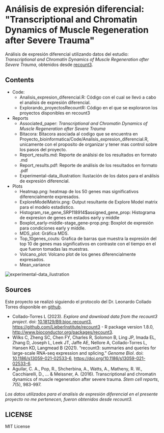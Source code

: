 # Análisis de expresión diferencial: "Transcriptional and Chromatin Dynamics of Muscle Regeneration after Severe Trauma"

Análisis de expresión diferencial utilizando datos del estudio: *Transcriptional and Chromatin Dynamics of Muscle Regeneration after Severe Trauma*, obtenidos desde [recount3](https://jhubiostatistics.shinyapps.io/recount3-study-explorer/). 

## Contents

- Code:
   - Analisis_expresion_diferencial.R: Código con el cual se llevó a cabo el analisis de expresión diferencial.
   - Explorando_proyectosRecountR: Código en el que se exploraron los proyectos disponibles en recount3
- Reports 
   - Associated_paper: *Transcriptional and Chromatin Dynamics of Muscle Regeneration after Severe Trauma*
   - Bitacora: Bitacora asociada al codigo que se encuentra en Proyecto_bioinformatica/Code/Analisis_expresion_diferencial.R, unicamente con el proposito de organizar y tener mas control sobre los pasos del proyecto. 
   - Report_results.md: Reporte de análsisi de los resultados en formato .md
   - Report_results.pdf: Reporte de análisis de los resultados en formato .pdf 
   - Experimental-data_illustration: Ilustación de los datos para el análisis de expresión diferencial.
- Plots 
    - Heatmap.png: heatmap de los 50 genes mas significativos diferencialmente expresados.
    - ExploreModelMatrix.png: Output resultante de Explore Model matrix para el modelo estadistico.
    - Histogram_rse_gene_SRP118914$assigned_gene_prop: Histograma de expresion de genes en estados early y middle
    - Boxplot_early-middle-stage_gene-prop.png: Boxplot de expresión para condiciones early y middle.
    - MDS_plot: Gráfica MDS.
    - Top_10genes_couts: Grafica de barras que muestra la expresión del top 10 de genes mas significativos en contraste con el tiempo en el que fueron tomadas las muestras. 
    - Volcano_plot: Volcano plot de los genes diferencialmente expresados.
    - Mean_variance

![experimental-data_ilustration](https://user-images.githubusercontent.com/100377667/218641062-63b562a5-5ad5-45a8-acf7-86fdef1c5806.png)

## Sources

Este proyecto se realizó siguiendo el protocolo del Dr. Leonardo Collado Torres disponible en [github](https://github.com/lcolladotor/rnaseq_LCG-UNAM_2023).

- Collado-Torres L (2023). *Explore and download data from the recount3 project*. doi: [10.18129/B9.bioc.recount3](https://doi.org/10.18129/B9.bioc.recount3), https://github.com/LieberInstitute/recount3 - R package version 1.8.0, http://www.bioconductor.org/packages/recount3.
- Wilks C, Zheng SC, Chen FY, Charles R, Solomon B, Ling JP, Imada EL, Zhang D, Joseph L, Leek JT, Jaffe AE, Nellore A, Collado-Torres L, Hansen KD, Langmead B (2021). “recount3: summaries and queries for large-scale RNA-seq expression and splicing.” *Genome Biol*. doi: [10.1186/s13059-021-02533-6](https://doi.org/10.1186/s13059-021-02533-6), https://doi.org/10.1186/s13059-021-02533-6.
- Aguilar, C. A., Pop, R., Shcherbina, A., Watts, A., Matheny, R. W., Cacchiarelli, D., ... & Meissner, A. (2016). Transcriptional and chromatin dynamics of muscle regeneration after severe trauma. *Stem cell reports*, *7*(5), 983-997.

*Los datos utilizados para el analisis de expresión diferencial en el presente proyecto no me pertenecen, fueron obtenidos desde recount3.*

## LICENSE 

MIT License

